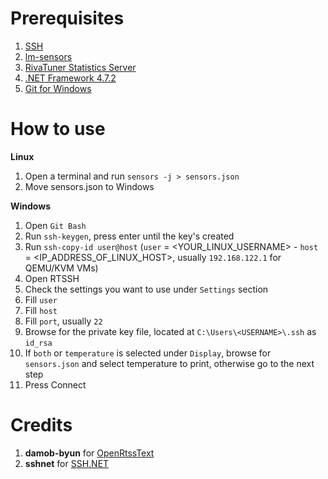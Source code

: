 # Prerequisites
1. <a href="https://www.ubuntupit.com/how-to-install-configure-and-enable-ssh-service-in-linux/">SSH</a>
2. <a href="https://linoxide.com/install-lm-sensors-linux/">lm-sensors</a>
3. <a href="https://www.guru3d.com/files-details/rtss-rivatuner-statistics-server-download.html" target="_blank">RivaTuner Statistics Server</a>
4. <a href="https://dotnet.microsoft.com/download/dotnet-framework/thank-you/net472-web-installer" target="_blank">.NET Framework 4.7.2</a>
5. <a href="https://gitforwindows.org/">Git for Windows</a>

# How to use
<b>Linux</b>
1. Open a terminal and run `sensors -j > sensors.json`
2. Move sensors.json to Windows

<b>Windows</b>
1. Open `Git Bash`
2. Run `ssh-keygen`, press enter until the key's created
3. Run `ssh-copy-id user@host` (`user` = <YOUR_LINUX_USERNAME> - `host` = <IP_ADDRESS_OF_LINUX_HOST>, usually `192.168.122.1` for QEMU/KVM VMs)
4. Open RTSSH
5. Check the settings you want to use under `Settings` section
6. Fill `user`
7. Fill `host`
8. Fill `port`, usually `22`
9. Browse for the private key file, located at `C:\Users\<USERNAME>\.ssh` as `id_rsa`
10. If `both` or `temperature` is selected under `Display`, browse for `sensors.json` and select temperature to print, otherwise go to the next step
11. Press Connect

# Credits
1. <b>damob-byun</b> for <a href="https://github.com/damob-byun/OpenRtssText" target="_blank">OpenRtssText</a> 
2. <b>sshnet</b> for <a href="https://github.com/sshnet/SSH.NET/" target="_blank">SSH.NET</a>
